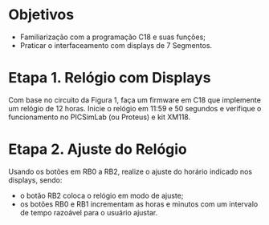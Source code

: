 # Objetivos
- Familiarização com a programação C18 e suas funções;
- Praticar o interfaceamento com displays de 7 Segmentos.

# Etapa 1. Relógio com Displays
Com base no circuito da Figura 1, faça um firmware em C18 que implemente um relógio de 12 horas. Inicie o relógio em 11:59 e 50 segundos e verifique o funcionamento no PICSimLab (ou Proteus) e kit XM118.

# Etapa 2. Ajuste do Relógio
Usando os botões em RB0 a RB2, realize o ajuste do horário indicado nos displays, sendo:
- o botão RB2 coloca o relógio em modo de ajuste;
- os botões RB0 e RB1 incrementam as horas e minutos com um intervalo de tempo razoável para o usuário ajustar.
